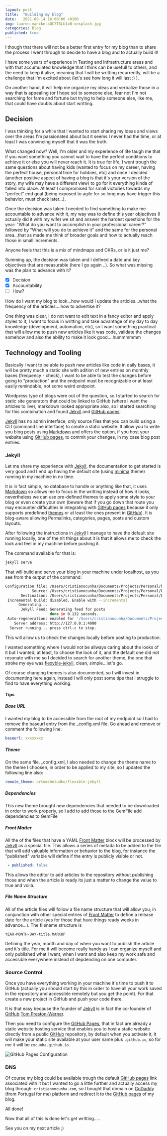 ```yaml
---
layout: post
title:  "Building my blog"
date:   2021-09-14 16:00:00 +0100
img: lauren-mancke-aOC7TSLb1o8-unsplash.jpg
categories: blog
published: true
---
```

I though that there will not be a better first entry for my blog than to share the process I went through to decide to have a blog and to actually build it!

I have some years of experience in Testing and Infrastructure areas and with that accumulated knowledge that I think can be usefull to others, and the need to keep it alive, meaning that I will be writting recurrently, will be a challenge that I'm excited about (let's see how long it will last :) ).

On another hand, it will help me organize my ideas and verbalize those in a way that is appealing (or I hope so) to someone else, fear not I'm not searching for fame and fortune but trying to help someone else, like me, that could have doubts about start writting.

## Decision
I was thinking for a while that I wanted to start sharing my ideas and views over the areas I'm passionated about but it seems I never had the time, or at least I was convincing myself that it was the truth.

What changed now? Well, I'm older and my experience of life taugh me that if you want something you cannot wait to have the perfect conditions to achieve it or else you will never reach it. It is true for life, I went trough the same questions about having kids (wanted to focus on my career, having the perfect house, personal time for hobbies, etc) and once I decided (another positive aspect of having a blog is that it's your version of the story, my wife may have a different view) to go for it everything kinda of falled into place. At least I compromised for small victories towards my "perfect" end goal (being exposed to agile for so long may have trigger this behavior, must check later...).

Once the decision was taken I needed to find something to make me accountable to advance with it, my way was to define this year objectives (I actually did it with my wife) we sit and answer the hardest questions for the year: "What do you want to accomplish in your professional career?" followed by "What will you do to achieve it" and the same for the personal area...that as made me think of broader goals and how to actually reach those in small increments.

Anyone feels that this is a mix of mindmaps and OKRs, or is it just me?

Summing up, the decision was taken and I defined a date and key objectives that are measurable (here I go again...). So what was missing was the plan to advance with it?
- [x] Decision
- [x] Accountability
- [ ] How?

How do I want my blog to look...how would I update the articles...what the frequency of the articles....how to advertise it?

One thing was clear, I do not want to edit text in a fancy editor and apply styles to it, I want to focus in writting and take advantage of my day to day knowledge (development, automation, etc), so I want something practical that will allow me to push new articles like it was code, validate the changes somehow and also the ability to make it look good....hummmmmm

## Technology and Tooling
Basically I want to be able to push new articles like code in daily bases, it will be pretty much a static site with adition of new entries on monthly bases (frequency - check), I want to be able to test the changes before going to "production" and the endpoint must be recognizable or at least easily remindable, not some weird endpoint.

Wordpress type of blogs were out of the question, so I started to search for static site generators that could be linked to GitHub (where I want the articles to live), markdown looked appropriate also, so I started searching for this combination and found [Jekyll][Jekyll-link] and [GitHub pages][githubpages-link].

[Jekyll][Jekyll-link] has no admin interface, only source files that you can build using a CLI (command line interface) to create a static website. It allow you to write you blog posts using [Markdown][markdown-link] and offers the option, if you host your website using [GitHub pages][githubpages-link], to commit your changes, in my case blog post entries.

### Jekyll
Let me share my experience with [Jekyll][Jekyll-link], the documentation to get started is very good and I end up having the default site (using [minima][minima-link] theme) running in my machine in no time.

It is in fact simple, no database to handle or anything like that, it uses [Markdown][markdown-link] so allows me to focus in the writting instead of how it looks, nevertheless we can use pre-defined themes to apply some style to your blog or even create your own (beware that if you go down that route you may encounter difficulties in integrating with [GitHub pages][githubpages-link] because it only supports predefined [themes][theme-link] or at least the ones present in [GitHub][github-link]). It is blog-aware allowing Permalinks, categories, pages, posts and custom layouts.

After following the instructions in [Jekyll][Jekyll-link] I manage to have the default site running locally, one of the nit things about it is that it allows me to check the look and feel in my machine before pushing it. 

The command available for that is:

```bash
jekyll serve
```

That will build and serve your blog in your machine under localhost, as you see from the output of the command:
```bash
Configuration file: /Users/cristianocunha/Documents/Projects/Personal/blog/cristianomcunha.com/_config.yml
            Source: /Users/cristianocunha/Documents/Projects/Personal/blog/cristianomcunha.com
       Destination: /Users/cristianocunha/Documents/Projects/Personal/blog/cristianomcunha.com/_site
 Incremental build: disabled. Enable with --incremental
      Generating... 
       Jekyll Feed: Generating feed for posts
                    done in 0.132 seconds.
 Auto-regeneration: enabled for '/Users/cristianocunha/Documents/Projects/Personal/blog/cristianomcunha.com'
    Server address: http://127.0.0.1:4000
  Server running... press ctrl-c to stop.
```

This will allow us to check the changes locally before posting to production.

I wanted something where I would not be allways caring about the looks of it but I wanted, at least, to choose the look of it, and the default one did not resonate with me so I decided to search for another theme, the one that stroke my eye was [flexyble-jekyll][flexyble-jekyll-link], clean, simple...let's go.

Of course changing themes is also documented, so I will invest in documenting here again, instead I will only post some tips that I struggle to find to have everything working.

#### Tips
##### Base URL
I wanted my blog to be accessible from the root of my endpoint so I had to remove the baseurl entry from the _config.xml file.
Go ahead and remove or comment the following line:
```yaml
baseurl: xxxxxxxx
```

##### Theme
On the same file, _config.xml, I also needed to change the theme name to the theme I choosen, in order to be applied to my site, so I updated the following line also:

```yaml
remote_theme: artemsheludko/flexible-jekyll
```

##### Dependencies
This new theme brought new dependencies that needed to be downloaded in order to work properly, so I add to add those to the GemFile
add dependencies to GemFile

##### Front Matter
All the of the files that have a YAML [Front Matter][frontmatter-link] block will be processed by [Jekyll][Jekyll-link] as a special file. 
This allows a series of metada to be added to the file that will add valuable information or behavior to the blog, for instance the "published" variable will define if the entry is publicly visible or not.

```yaml
 - published: false
 ```

This allows the editor to add articles to the repository without publishing those and when the article is ready its just a matter to change the value to true and voilá.

##### File Name Structure
All of the article files will follow a file name structure that will allow you, in conjunction with other special entries of [Front Matter][frontmatter-link] to define a release date for the article (yes for those that have things ready weeks in advance...).
The filename structure is

```
YEAR-MONTH-DAY-title.MARKUP
```

Defining the year, month and day of when you want to publish the article and it's title.
For me it will become really handy as I can organize myself and only published what I want, when I want and also keep my work safe and accessible everywhere instead of depdending on one computer.

### Source Control
Once you have everything working in your machine it's time to push it to GitHub (actually you should start by this in order to have all your work saved in the  repository and accessible remotely but you get the point). 
For that create a new project in GitHub and push your code there.

It is that easy because the founder of [Jekyll][Jekyll-link] is in fact the co-founder of [GitHub][github-link] [Tom Preston-Werner][tompreston-link].

Then you need to configure the [GitHub Pages][githubpages-link], that in fact are already a static website hosting service that enables you to host a static website directly from a public [GitHub][github-link] repository, by default when you activate it, it will make your static site available at your user name plus `.github.io`, so for me it will be `cmcunha.github.io`.

![GitHub Pages Configuration](/assets/img/githubpages_conf.png)


### DNS
Of course my blog could be available trough the default [GitHub pages][githubpages-link] link associated with it but I wanted to go a little further and actually access my blog through: `cristianomcunha.com`, so I bought that domain on [GoDaddy][godaddy-link] (from Portugal for me) platform and redirect it to the [GitHub pages][githubpages-link] of my blog.

All done!

Now that all of this is done let's get writting.....

See you on my next article ;)


[jekyll-link]: https://jekyllrb.com/
[githubpages-link]: https://pages.github.com/
[markdown-link]: https://www.markdownguide.org/
[theme-link]: https://pages.github.com/themes/
[github-link]: https://github.com/
[minima-link]: https://github.com/jekyll/minima
[flexyble-jekyll-link]: https://github.com/artemsheludko/flexible-jekyll
[frontmatter-link]: https://jekyllrb.com/docs/front-matter/
[tompreston-link]: https://tom.preston-werner.com/
[godaddy-link]: https://pt.godaddy.com/
